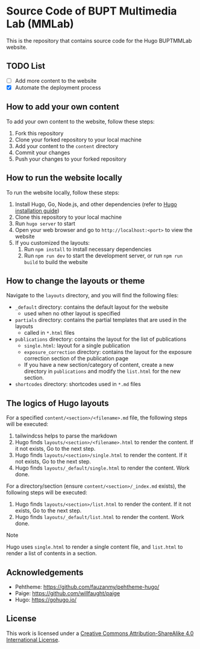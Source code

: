 # Source Code of BUPT Multimedia Lab (MMLab)
This is the repository that contains source code for the Hugo BUPTMMLab website.


## TODO List
- [ ] Add more content to the website
- [X] Automate the deployment process

## How to add your own content
To add your own content to the website, follow these steps:
1. Fork this repository
2. Clone your forked repository to your local machine
3. Add your content to the `content` directory
4. Commit your changes
5. Push your changes to your forked repository


## How to run the website locally
To run the website locally, follow these steps:
1. Install Hugo, Go, Node.js, and other dependencies (refer to [Hugo installation guide](https://gohugo.io/installation/))
2. Clone this repository to your local machine
3. Run `hugo server` to start
4. Open your web browser and go to `http://localhost:<port>` to view the website
5. If you customized the layouts:
   1. Run `npm install` to install necessary dependencies
   2. Run `npm run dev` to start the development server, or run `npm run build` to build the website
   


## How to change the layouts or theme
Navigate to the `layouts` directory, and you will find the following files:
- `_default` directory: contains the default layout for the website
  - used when no other layout is specified
- `partials` directory: contains the partial templates that are used in the layouts 
  - called in `*.html` files
- `publications` directory: contains the layout for the list of publications
  - `single.html`: layout for a single publication
  - `exposure_correction` directory: contains the layout for the exposure correction section of the publication page
  - If you have a new section/category of content, create a new directory in `publications` and modify the `list.html` for the new section.
- `shortcodes` directory: shortcodes used in `*.md` files

## The logics of Hugo layouts
For a specified `content/<section>/<filename>.md` file, the following steps will be executed:
1. tailwindcss helps to parse the markdown
2. Hugo finds `layouts/<section>/<filename>.html` to render the content. If it not exists, Go to the next step.
3. Hugo finds `layouts/<section>/single.html` to render the content. If it not exists, Go to the next step.
4. Hugo finds `layouts/_default/single.html` to render the content. Work done.

For a directory/section (ensure `content/<section>/_index.md` exists), the following steps will be executed:
1. Hugo finds `layouts/<section>/list.html` to render the content. If it not exists, Go to the next step.
2. Hugo finds `layouts/_default/list.html` to render the content. Work done.

> [!NOTE]
> Hugo uses `single.html` to render a single content file, and `list.html` to render a list of contents in a section.


## Acknowledgements
- Pehtheme: https://github.com/fauzanmy/pehtheme-hugo/
- Paige: https://github.com/willfaught/paige
- Hugo: https://gohugo.io/

## License
This work is licensed under a [Creative Commons Attribution-ShareAlike 4.0 International License](https://creativecommons.org/licenses/by-sa/4.0/).


